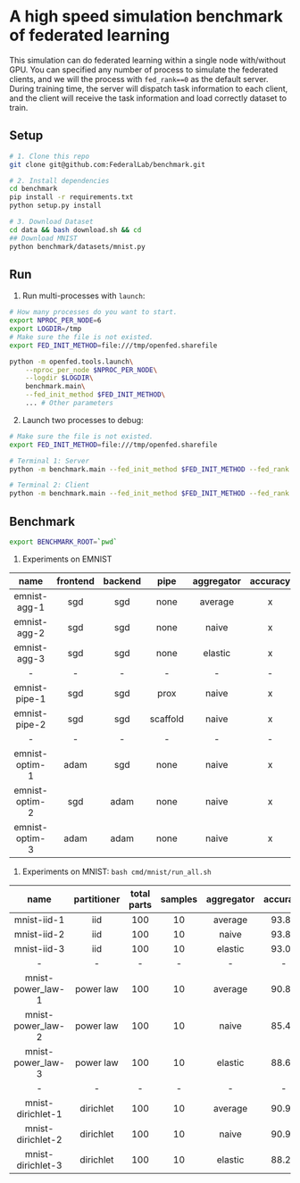 # A high speed simulation benchmark of federated learning

This simulation can do federated learning within a single node with/without GPU.
You can specified any number of process to simulate the federated clients, and we will the process with `fed_rank==0` as the default server. During training time, the server will dispatch task information to each client, and the client will receive the task information and load correctly dataset to train.

## Setup

```bash
# 1. Clone this repo
git clone git@github.com:FederalLab/benchmark.git

# 2. Install dependencies
cd benchmark
pip install -r requirements.txt
python setup.py install

# 3. Download Dataset
cd data && bash download.sh && cd
## Download MNIST
python benchmark/datasets/mnist.py
```

## Run

1. Run multi-processes with `launch`:

```bash
# How many processes do you want to start.
export NPROC_PER_NODE=6
export LOGDIR=/tmp
# Make sure the file is not existed.
export FED_INIT_METHOD=file:///tmp/openfed.sharefile

python -m openfed.tools.launch\
    --nproc_per_node $NPROC_PER_NODE\
    --logdir $LOGDIR\
    benchmark.main\
    --fed_init_method $FED_INIT_METHOD\
    ... # Other parameters
```

2. Launch two processes to debug:

```bash
# Make sure the file is not existed.
export FED_INIT_METHOD=file:///tmp/openfed.sharefile

# Terminal 1: Server
python -m benchmark.main --fed_init_method $FED_INIT_METHOD --fed_rank 0 --fed_world_size 2 ... # Other parameters

# Terminal 2: Client
python -m benchmark.main --fed_init_method $FED_INIT_METHOD --fed_rank 1 --fed_world_size 2 ... # Other parameters
```

## Benchmark

```bash
export BENCHMARK_ROOT=`pwd`
```

1. Experiments on EMNIST

|      name      | frontend | backend |   pipe   | aggregator | accuracy |               CMD               |             LOG             |  NOTE  |
| :------------: | :------: | :-----: | :------: | :--------: | :------: | :-----------------------------: | :-------------------------: | :----: |
|  emnist-agg-1  |   sgd    |   sgd   |   none   |  average   |    x     | [🦐](cmd/emnist/emnist-agg-1.sh) | [🦀️](logs/emnist-agg-1.json) | FedSGD |
|  emnist-agg-2  |   sgd    |   sgd   |   none   |   naive    |    x     |                x                |              x              | FedAvg |
|  emnist-agg-3  |   sgd    |   sgd   |   none   |  elastic   |    x     |                x                |              x              |   x    |
|       -        |    -     |    -    |    -     |     -      |    -     |                -                |              -              |   -    |
| emnist-pipe-1  |   sgd    |   sgd   |   prox   |   naive    |    x     |                x                |              x              |   x    |
| emnist-pipe-2  |   sgd    |   sgd   | scaffold |   naive    |    x     |                x                |              x              |   x    |
|       -        |    -     |    -    |    -     |     -      |    -     |                -                |              -              |   -    |
| emnist-optim-1 |   adam   |   sgd   |   none   |   naive    |    x     |                x                |              x              |   x    |
| emnist-optim-2 |   sgd    |  adam   |   none   |   naive    |    x     |                x                |              x              |   x    |
| emnist-optim-3 |   adam   |  adam   |   none   |   naive    |    x     |                x                |              x              |   x    |

1. Experiments on MNIST: ```bash cmd/mnist/run_all.sh```

|       name        | partitioner | total parts | samples | aggregator | accuracy |                    CMD                     |                   LOG                   | NOTE  |
| :---------------: | :---------: | :---------: | :-----: | :--------: | :------: | :----------------------------------------: | :-------------------------------------: | :---: |
|    mnist-iid-1    |     iid     |     100     |   10    |  average   |  93.80   |       [🦐](cmd/mnist/mnist-iid-1.sh)        |      [🦀️](logs/mnist-iid-1.sh.json)      |   x   |
|    mnist-iid-2    |     iid     |     100     |   10    |   naive    |  93.80   |       [🦐](cmd/mnist/mnist-iid-2.sh)        |       [🦀️](logs/mnist-iid-2.json)        |   x   |
|    mnist-iid-3    |     iid     |     100     |   10    |  elastic   |  93.00   |       [🦐](cmd/mnist/mnist-iid-3.sh)        |       [🦀️](logs/mnist-iid-3.json)        |   x   |
|         -         |      -      |      -      |    -    |     -      |    -     |                     -                      |                    -                    |   -   |
| mnist-power_law-1 |  power law  |     100     |   10    |  average   |  90.82   | [🦐](cmd/mnist/mnist-imnist-power_law-1.sh) | [🦀️](logs/mnist-imnist-power_law-1.json) |   x   |
| mnist-power_law-2 |  power law  |     100     |   10    |   naive    |  85.46   | [🦐](cmd/mnist/mnist-imnist-power_law-2.sh) | [🦀️](logs/mnist-imnist-power_law-2.json) |   x   |
| mnist-power_law-3 |  power law  |     100     |   10    |  elastic   |  88.66   | [🦐](cmd/mnist/mnist-imnist-power_law-3.sh) | [🦀️](logs/mnist-imnist-power_law-3.json) |   x   |
|         -         |      -      |      -      |    -    |     -      |    -     |                     -                      |                    -                    |   -   |
| mnist-dirichlet-1 |  dirichlet  |     100     |   10    |  average   |  90.98   |    [🦐](cmd/mnist/mnist-dirichlet-1.sh)     |    [🦀️](logs/mnist-dirichlet-1.json)     |   x   |
| mnist-dirichlet-2 |  dirichlet  |     100     |   10    |   naive    |  90.98   |    [🦐](cmd/mnist/mnist-dirichlet-2.sh)     |    [🦀️](logs/mnist-dirichlet-2.json)     |   x   |
| mnist-dirichlet-3 |  dirichlet  |     100     |   10    |  elastic   |  88.25   |    [🦐](cmd/mnist/mnist-dirichlet-3.sh)     |    [🦀️](logs/mnist-dirichlet-3.json)     |   x   |